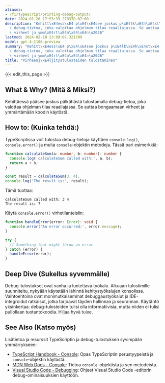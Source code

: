 ```yaml
---
aliases:
- /fi/typescript/printing-debug-output/
date: 2024-01-20 17:53:39.278370-07:00
description: "Kehitt\xE4ess\xE4 p\xE4\xE4see joskus p\xE4lk\xE4h\xE4st\xE4 tulostamalla\
  \ debug-tietoa, joka valottaa ohjelman tilaa reaaliajassa. Se auttaa bongaamaan\
  \ virheet ja ymm\xE4rt\xE4m\xE4\xE4n\u2026"
lastmod: 2024-02-18 23:09:07.321709
model: gpt-4-1106-preview
summary: "Kehitt\xE4ess\xE4 p\xE4\xE4see joskus p\xE4lk\xE4h\xE4st\xE4 tulostamalla\
  \ debug-tietoa, joka valottaa ohjelman tilaa reaaliajassa. Se auttaa bongaamaan\
  \ virheet ja ymm\xE4rt\xE4m\xE4\xE4n\u2026"
title: "Virheenj\xE4ljitystulosteiden tulostaminen"
---
```


{{< edit_this_page >}}

## What & Why? (Mitä & Miksi?)
Kehittäessä pääsee joskus pälkähästä tulostamalla debug-tietoa, joka valottaa ohjelman tilaa reaaliajassa. Se auttaa bongaamaan virheet ja ymmärtämään koodin käytöstä.

## How to: (Kuinka tehdä:)
TypeScriptissa voit tulostaa debug-tietoja käyttäen `console.log()`, `console.error()` ja muita `console`-objektin metodeja. Tässä pari esimerkkiä:

```TypeScript
function calculateSum(a: number, b: number): number {
  console.log('calculateSum called with:', a, b);
  return a + b;
}

const result = calculateSum(3, 4);
console.log('The result is:', result);
```

Tämä tuottaa:
```
calculateSum called with: 3 4
The result is: 7
```

Käytä `console.error()` virhetilanteisiin:
```TypeScript
function handleError(error: Error): void {
  console.error('An error occurred:', error.message);
}

try {
  // Something that might throw an error
} catch (error) {
  handleError(error);
}
```

## Deep Dive (Sukellus syvemmälle)
Debug-tulostukset ovat vanha ja luotettava työkalu. Alkuaan tulostimille suunniteltu, nykyään käytetään lähinnä kehitystyökalujen konsolissa. Vaihtoehtoina ovat monimutkaisemmat debuggaustyökalut ja IDE-integroidut ratkaisut, jotka tarjoavat täyden hallinnan ja seurannan. Käytäntö yksinkertaa: debug-tulosteiden tulisi olla informatiivisia, mutta niiden ei tulisi pullollaan tuotantokoodia. Hiljaa hyvä tulee.

## See Also (Katso myös)
Lisätietoa ja resurssit TypeScriptin ja debug-tulostuksen syvimpään ymmärrykseen:

- [TypeScript Handbook - Console](https://www.typescriptlang.org/docs/handbook/2/everyday-types.html#the-any-type): Opas TypeScriptin perustyypeistä ja `console`-objektin käytöstä.
- [MDN Web Docs - Console](https://developer.mozilla.org/en-US/docs/Web/API/Console): Tietoa `console`-objektista ja sen metodeista.
- [Visual Studio Code - Debugging](https://code.visualstudio.com/docs/editor/debugging): Ohjeet Visual Studio Code -editorin debug-ominaisuuksien käyttöön.
